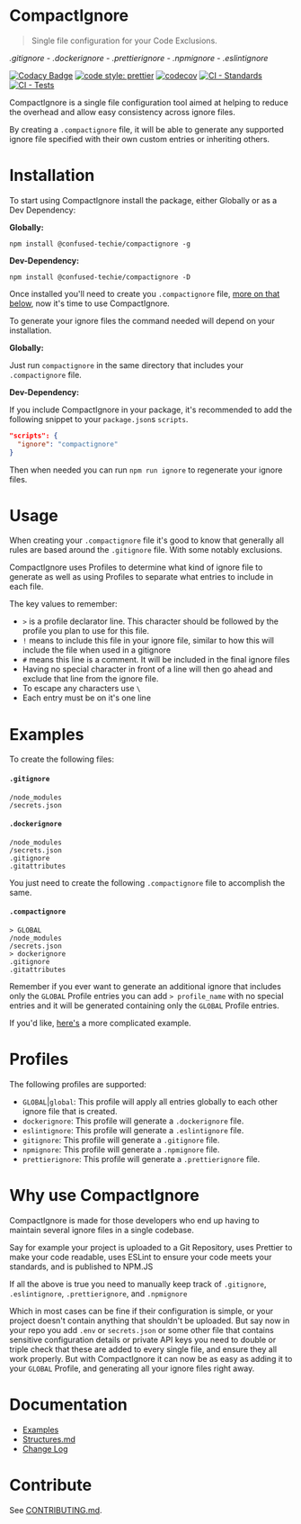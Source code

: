 # CompactIgnore

> Single file configuration for your Code Exclusions.

<i>.gitignore - .dockerignore - .prettierignore - .npmignore - .eslintignore</i>

[![Codacy Badge](https://app.codacy.com/project/badge/Grade/38acc200e45241d2b6437bb545bd32f4)](https://www.codacy.com/gh/confused-Techie/CompactIgnore/dashboard?utm_source=github.com&utm_medium=referral&utm_content=confused-Techie/CompactIgnore&utm_campaign=Badge_Grade)
[![code style: prettier](https://img.shields.io/badge/code_style-prettier-ff69b4.svg?style=flat-square)](https://github.com/prettier/prettier)
[![codecov](https://codecov.io/gh/confused-Techie/CompactIgnore/branch/main/graph/badge.svg?token=PVEXNNPOGJ)](https://codecov.io/gh/confused-Techie/CompactIgnore)
[![CI - Standards](https://github.com/confused-Techie/CompactIgnore/actions/workflows/ci-standards.yml/badge.svg)](https://github.com/confused-Techie/CompactIgnore/actions/workflows/ci-standards.yml)
[![CI - Tests](https://github.com/confused-Techie/CompactIgnore/actions/workflows/ci-tests.yml/badge.svg)](https://github.com/confused-Techie/CompactIgnore/actions/workflows/ci-tests.yml)

CompactIgnore is a single file configuration tool aimed at helping to reduce the overhead and allow easy consistency across ignore files.

By creating a `.compactignore` file, it will be able to generate any supported ignore file specified with their own custom entries or inheriting others.

# Installation

To start using CompactIgnore install the package, either Globally or as a Dev Dependency:

<b>Globally:</b>
```shell
npm install @confused-techie/compactignore -g
```

<b>Dev-Dependency:</b>
```shell
npm install @confused-techie/compactignore -D
```

Once installed you'll need to create you `.compactignore` file, [more on that below](#usage), now it's time to use CompactIgnore.

To generate your ignore files the command needed will depend on your installation.

<b>Globally:</b>

Just run `compactignore` in the same directory that includes your `.compactignore` file.

<b>Dev-Dependency:</b>

If you include CompactIgnore in your package, it's recommended to add the following snippet to your `package.json`s `scripts`.

```json
"scripts": {
  "ignore": "compactignore"
}
```

Then when needed you can run `npm run ignore` to regenerate your ignore files.

# Usage

When creating your `.compactignore` file it's good to know that generally all rules are based around the `.gitignore` file. With some notably exclusions.

CompactIgnore uses Profiles to determine what kind of ignore file to generate as well as using Profiles to separate what entries to include in each file.

The key values to remember:
  * `>` is a profile declarator line. This character should be followed by the profile you plan to use for this file.
  * `!` means to include this file in your ignore file, similar to how this will include the file when used in a gitignore
  * `#` means this line is a comment. It will be included in the final ignore files
  * Having no special character in front of a line will then go ahead and exclude that line from the ignore file.
  * To escape any characters use `\`
  * Each entry must be on it's one line

# Examples

To create the following files:

#### `.gitignore`

```text
/node_modules
/secrets.json
```

#### `.dockerignore`

```text
/node_modules
/secrets.json
.gitignore
.gitattributes
```

You just need to create the following `.compactignore` file to accomplish the same.

#### `.compactignore`

```text
> GLOBAL
/node_modules
/secrets.json
> dockerignore
.gitignore
.gitattributes
```

Remember if you ever want to generate an additional ignore that includes only the `GLOBAL` Profile entries you can add `> profile_name` with no special entries and it will be generated containing only the `GLOBAL` Profile entries.

If you'd like, [here's](https://github.com/confused-Techie/CompactIgnore/tree/main/examples) a more complicated example.

# Profiles

The following profiles are supported:
  * `GLOBAL`|`global`: This profile will apply all entries globally to each other ignore file that is created.
  * `dockerignore`: This profile will generate a `.dockerignore` file.
  * `eslintignore`: This profile will generate a `.eslintignore` file.
  * `gitignore`: This profile will generate a `.gitignore` file.
  * `npmignore`: This profile will generate a `.npmignore` file.
  * `prettierignore`: This profile will generate a `.prettierignore` file.

# Why use CompactIgnore

CompactIgnore is made for those developers who end up having to maintain several ignore files in a single codebase.

Say for example your project is uploaded to a Git Repository, uses Prettier to make your code readable, uses ESLint to ensure your code meets your standards, and is published to NPM.JS

If all the above is true you need to manually keep track of `.gitignore`, `.eslintignore`, `.prettierignore`, and `.npmignore`

Which in most cases can be fine if their configuration is simple, or your project doesn't contain anything that shouldn't be uploaded. But say now in your repo you add `.env` or `secrets.json` or some other file that contains sensitive configuration details or private API keys you need to double or triple check that these are added to every single file, and ensure they all work properly. But with CompactIgnore it can now be as easy as adding it to your `GLOBAL` Profile, and generating all your ignore files right away.

# Documentation

- [Examples](examples/)
- [Structures.md](docs/structures.md)
- [Change Log](CHANGE_LOG.md)

# Contribute

See [CONTRIBUTING.md](CONTRIBUTING.md).
